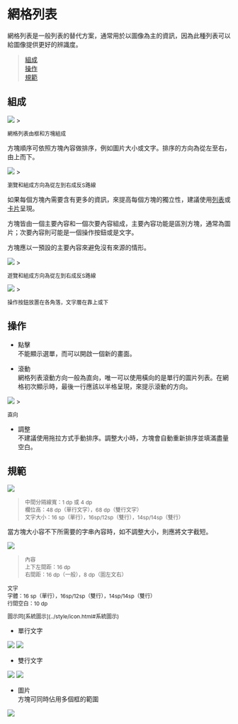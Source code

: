 # 網格列表

網格列表是一般列表的替代方案，通常用於以圖像為主的資訊，因為此種列表可以給圖像提供更好的辨識度。

> [組成](#組成)  
> [操作](#操作)  
> [規範](#規範)  

## 組成
<img src="http://material-design.storage.googleapis.com/publish/material_v_4/material_ext_publish/0Bx4BSt6jniD7VGhsOE5idWlJWXM/components_grids_usage3.png" style="max-width:50%"/>
> <p style="font-size: 12px">網格列表由框和方塊組成</p>

方塊順序可依照方塊內容做排序，例如圖片大小或文字。排序的方向為從左至右，由上而下。

<img src="http://material-design.storage.googleapis.com/publish/material_v_4/material_ext_publish/0Bx4BSt6jniD7YTU2ekJPMU80MVU/components_grids_usage1.png" style="max-width:50%"/>
> <p style="font-size: 12px">瀏覽和組成方向為從左到右成反S路線</p>

如果每個方塊內需要含有更多的資訊，來提高每個方塊的獨立性，建議使用[列表](#列表)或[卡片](card.html)呈現。

方塊皆由一個主要內容和一個次要內容組成，主要內容功能是區別方塊，通常為圖片；次要內容則可能是一個操作按鈕或是文字。

方塊應以一預設的主要內容來避免沒有來源的情形。

<img src="http://material-design.storage.googleapis.com/publish/material_v_4/material_ext_publish/0Bx4BSt6jniD7YzdVdmpZT3FRX1E/components_grids_content1.png" style="max-width:50%"/>
> <p style="font-size: 12px">遊覽和組成方向為從左到右成反S路線</p>

<img src="http://material-design.storage.googleapis.com/publish/material_v_4/material_ext_publish/0Bx4BSt6jniD7MHktdTZCcWZQcjA/components_grids_content2.png" style="max-width:50%"/>
> <p style="font-size: 12px">操作按鈕放置在各角落，文字層在靠上或下</p>

## 操作
* 點擊  
不能顯示選單，而可以開啟一個新的畫面。

* 滾動  
網格列表滾動方向一般為直向，唯一可以使用橫向的是單行的圖片列表。在網格初次顯示時，最後一行應該以半格呈現，來提示滾動的方向。

<img src="http://material-design.storage.googleapis.com/publish/material_v_4/material_ext_publish/0Bx4BSt6jniD7ZVpFMDhCbXlXaEk/components_grids_behavior1.png" style="max-width:50%"/>
> <p style="font-size: 12px">直向</p>

* 調整  
不建議使用拖拉方式手動排序。調整大小時，方塊會自動重新排序並填滿盡量空白。

## 規範

![](http://material-design.storage.googleapis.com/publish/material_v_4/material_ext_publish/0B_udO5B8pzrzM3JBazdXUTg2Nmc/components_grids_specs1.png)
> <p style="font-size: 12px">中間分隔線寬：1 dp 或 4 dp<br>欄位高：48 dp（單行文字），68 dp（雙行文字）<br>文字大小：16 sp（單行），16sp/12sp（雙行），14sp/14sp（雙行）</p>

當方塊大小容不下所需要的字串內容時，如不調整大小，則應將文字截短。

![](http://material-design.storage.googleapis.com/publish/material_v_4/material_ext_publish/0B_udO5B8pzrzV1lsNXRSX0ROaTg/components_grids_specs22.png)
> <p style="font-size: 12px">內容<br>上下左間距：16 dp<br>右間距：16 dp（一般），8 dp（圖左文右）<br></p>
<p style="font-size: 12px">文字<br>字體：16 sp（單行），16sp/12sp（雙行），14sp/14sp（雙行）<br>行間空白：10 dp</p>
<p style="font-size: 12px">圖示同[系統圖示](../style/icon.html#系統圖示)

* 單行文字  

<img src="http://material-design.storage.googleapis.com/publish/material_v_4/material_ext_publish/0B6Okdz75tqQsZXRKSnJtRzRYU1E/components_grids_specs7.png" style="max-width:50%"/>

<img src="http://material-design.storage.googleapis.com/publish/material_v_4/material_ext_publish/0B6Okdz75tqQsYjZqOWJGa25LVjQ/components_grids_specs12.png" style="max-width:50%"/>

* 雙行文字  

<img src="http://material-design.storage.googleapis.com/publish/material_v_4/material_ext_publish/0B6Okdz75tqQscU9haHV6LU9SWnM/components_grids_specs15.png" style="max-width:50%"/>

<img src="http://material-design.storage.googleapis.com/publish/material_v_4/material_ext_publish/0B6Okdz75tqQsd0RjRWd1bW9WY0E/components_grids_specs21.png" style="max-width:50%"/>

* 圖片  
方塊可同時佔用多個框的範圍

<img src="http://material-design.storage.googleapis.com/publish/material_v_4/material_ext_publish/0B6Okdz75tqQsYW0xRlY4U3dOMUU/components_grids_specs4.png" style="max-width:50%"/>